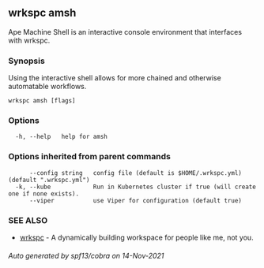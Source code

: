 ## wrkspc amsh

Ape Machine Shell is an interactive console environment that interfaces with wrkspc.

### Synopsis


Using the interactive shell allows for more chained and otherwise automatable workflows.


```
wrkspc amsh [flags]
```

### Options

```
  -h, --help   help for amsh
```

### Options inherited from parent commands

```
      --config string   config file (default is $HOME/.wrkspc.yml) (default ".wrkspc.yml")
  -k, --kube            Run in Kubernetes cluster if true (will create one if none exists).
      --viper           use Viper for configuration (default true)
```

### SEE ALSO

* [wrkspc](wrkspc.md)	 - A dynamically building workspace for people like me, not you.

###### Auto generated by spf13/cobra on 14-Nov-2021
